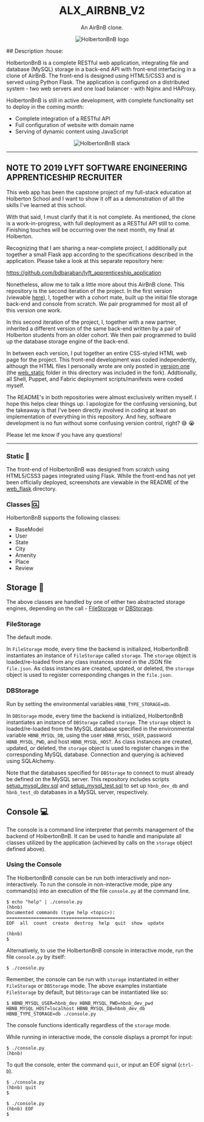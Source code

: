 <h1 align="center">ALX_AIRBNB_V2</h1>
<p align="center">An AirBnB clone.</p>

<p align="center">
  <img src="https://github.com/bdbaraban/AirBnB_clone_v2/blob/master/assets/hbnb_logo.png"
	    alt="HolbertonBnB logo">
</p>
## Description :house:

HolbertonBnB is a complete RESTful web application, integrating file and
database (MySQL) storage in a back-end API with front-end interfacing in a
clone of AirBnB. The front-end is designed using HTML5/CSS3 and is served using
Python Flask. The application is configured on a distributed system - two web
servers and one load balancer - with Nginx and HAProxy.

HolbertonBnB is still in active development, with complete functionality set to
deploy in the coming month:

* Complete integration of a RESTful API
* Full configuration of website with domain name
* Serving of dynamic content using JavaScript

<p align="center">
  <img src="https://github.com/bdbaraban/AirBnB_clone_v2/blob/master/assets/hbnb_stack.png"
	    alt="HolbertonBnB stack">
</p>

---

## NOTE TO 2019 LYFT SOFTWARE ENGINEERING APPRENTICESHIP RECRUITER

This web app has been the capstone project of my full-stack education at
Holberton School and I want to show it off as a demonstration of all the
skills I've learned at this school.

With that said, I must clarify that it is not complete. As mentioned, the
clone is a work-in-progress, with full deployment as a RESTful API still to
come. Finishing touches will be occurring over the next month, my final at
Holberton.

Recognizing that I am sharing a near-complete project, I additionally put
together a small Flask app according to the specifications described in the
application. Please take a look at this separate repository here:

https://github.com/bdbaraban/lyft_apprenticeship_application

Nonetheless, allow me to talk a little more about this AirBnB clone. This
repository is the second iteration of the project. In the first version
(viewable [here](https://github.com/bdbaraban/AirBnB_clone)), I, together
with a cohort mate, built up the initial file storage back-end and
console from scratch. We pair programmed for most all of this version one work.

In this second iteration of the project, I, together with a new partner,
inherited a different version of the same back-end written by a pair of
Holberton students from an older cohort. We then pair programmed
to build up the database storage engine of the back-end.

In between each version, I put together an entire CSS-styled HTML web page
for the project. This front-end development was coded independently, although
the HTML files I personally wrote are only posted in
[version one](https://github.com/bdbaraban/AirBnB_clone) (the
[web_static](./web_static) folder in this directory was included in the
fork). Addtionally, all Shell, Puppet, and Fabric deployment scripts/manifests
were coded myself.

The README's in both repositories were almost exclusively written myself.
I hope this helps clear things up. I apologize for the confusing versioning, but
the takeaway is that I've been directly involved in coding at least _an_ implementation
of everything in this repository. And hey, software development is no fun without
some confusing version control, right? :sweat_smile: :sob:

Please let me know if you have any questions!

---

### Static :page_facing_up:

The front-end of HolbertonBnB was designed from scratch using HTML5/CSS3 pages
integrated using Flask. While the front-end has not yet been officially deployed,
screenshots are viewable in the README of the [web_flask](./web_flask) directory.

### Classes :cl:

HolbertonBnB supports the following classes:

* BaseModel
* User
* State
* City
* Amenity
* Place
* Review
## Storage :baggage_claim:

The above classes are handled by one of either two abstracted storage engines,
depending on the call - [FileStorage](./models/engine/file_storage.py) or
[DBStorage](./models/engine/db_storage.py).

### FileStorage

The default mode.

In `FileStorage` mode, every time the backend is initialized, HolbertonBnB
instantiates an instance of `FileStorage` called `storage`. The `storage`
object is loaded/re-loaded from any class instances stored in the JSON file
`file.json`. As class instances are created, updated, or deleted, the
`storage` object is used to register corresponding changes in the `file.json`.

### DBStorage

Run by setting the environmental variables `HBNB_TYPE_STORAGE=db`.

In `DBStorage` mode, every time the backend is initialized, HolbertonBnB
instantiates an instance of `DBStorage` called `storage`. The `storage` object
is loaded/re-loaded from the MySQL database specified in the environmental variable
`HBNB_MYSQL_DB`, using the user `HBNB_MYSQL_USER`, password `HBNB_MYSQL_PWD`, and
host `HBNB_MYSQL_HOST`. As class instances are created, updated, or deleted, the
`storage` object is used to register changes in the corresponding MySQL database.
Connection and querying is achieved using SQLAlchemy.

Note that the databases specified for `DBStorage` to connect to must already be
defined on the MySQL server. This repository includes scripts
[setup_mysql_dev.sql](./setup_mysql_dev.sql) and [setup_mysql_test.sql](./setup_mysql_test.sql)
to set up `hbnb_dev_db` and `hbnb_test_db` databases in a MySQL server,
respectively.


## Console :computer:

The console is a command line interpreter that permits management of the backend
of HolbertonBnB. It can be used to handle and manipulate all classes utilized by
the application (achieved by calls on the `storage` object defined above).

### Using the Console

The HolbertonBnB console can be run both interactively and non-interactively.
To run the console in non-interactive mode, pipe any command(s) into an execution
of the file `console.py` at the command line.

```
$ echo "help" | ./console.py
(hbnb)
Documented commands (type help <topic>):
========================================
EOF  all  count  create  destroy  help  quit  show  update

(hbnb)
$
```

Alternatively, to use the HolbertonBnB console in interactive mode, run the
file `console.py` by itself:

```
$ ./console.py
```

Remember, the console can be run with `storage` instantiated in either `FileStorage`
or `DBStorage` mode. The above examples instantiate `FileStorage` by default, but
`DBStorage` can be instantiated like so:

```
$ HBNB_MYSQL_USER=hbnb_dev HBNB_MYSQL_PWD=hbnb_dev_pwd HBNB_MYSQL_HOST=localhost HBNB_MYSQL_DB=hbnb_dev_db HBNB_TYPE_STORAGE=db ./console.py
```

The console functions identically regardless of the `storage` mode.

While running in interactive mode, the console displays a prompt for input:

```
$ ./console.py
(hbnb)
```

To quit the console, enter the command `quit`, or input an EOF signal
(`ctrl-D`).

```
$ ./console.py
(hbnb) quit
$
```

```
$ ./console.py
(hbnb) EOF
$
```